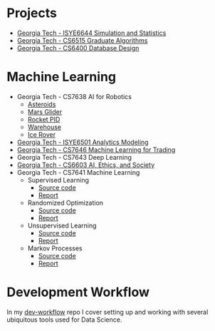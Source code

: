 # Projects
* [Georgia Tech - ISYE6644 Simulation and Statistics](https://github.com/francisco-camargo/isye6644-simulation)
* [Georgia Tech - CS6515 Graduate Algorithms](https://github.com/francisco-camargo/cs6515-intro-grad-algo)
* [Georgia Tech - CS6400 Database Design](https://github.com/francisco-camargo/cs6400-database-design-tradeplaza)
# Machine Learning
  * Georgia Tech - CS7638 AI for Robotics
    * [Asteroids](https://github.com/francisco-camargo/cs7638-ai4r-p1-asteroids)
    * [Mars Glider](https://github.com/francisco-camargo/cs7638-ai4r-p2-marsglider)
    * [Rocket PID](https://github.com/francisco-camargo/cs7638-ai4r-p3-rocketpid)
    * [Warehouse](https://github.com/francisco-camargo/cs7638-ai4r-p4-warehouse)
    * [Ice Rover](https://github.com/francisco-camargo/cs7638-ai4r-p5-icerover)
  * [Georgia Tech - ISYE6501 Analytics Modeling](https://github.com/francisco-camargo/isye6501-analyticsmodeling)
  * [Georgia Tech - CS7646 Machine Learning for Trading](https://github.com/francisco-camargo/cs7646-ml4t)
  * Georgia Tech - CS7643 Deep Learning
  * [Georgia Tech - CS6603 AI, Ethics, and Society](https://github.com/francisco-camargo/cs6603-ai-ethics-society)
  * Georgia Tech - CS7641 Machine Learning
    * Supervised Learning
      * [Source code](https://github.com/francisco-camargo/cs7641-machine-learning-p1-supervised-learning-src)
      * [Report](https://github.com/francisco-camargo/cs7641-machine-learning-p1-supervised-learning-report)
    * Randomized Optimization
      * [Source code](https://github.com/francisco-camargo/cs7641-machine-learning-p2-randomized-optimization-src)
      * [Report](https://github.com/francisco-camargo/cs7641-machine-learning-p2-randomized-optimization-report)
    * Unsupervised Learning
      * [Source code]()
      * [Report]()
    * Markov Processes
      * [Source code]()
      * [Report]()

# Development Workflow
In my [dev-workflow](https://github.com/francisco-camargo/dev-workflow) repo I cover setting up and working with several ubiquitous tools used for Data Science.
